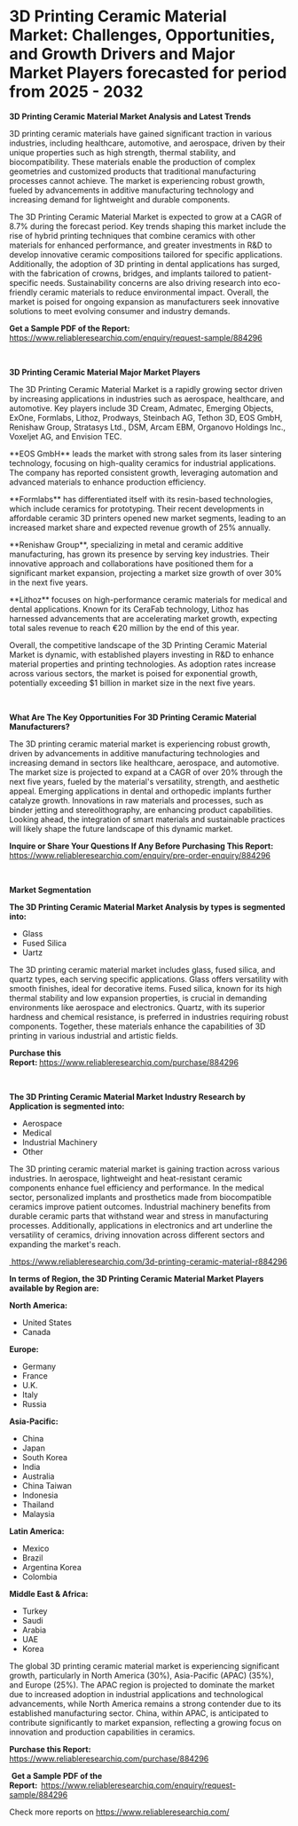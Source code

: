 <p><h1>3D Printing Ceramic Material Market: Challenges, Opportunities, and Growth Drivers and Major Market Players forecasted for period from 2025 - 2032</h1></p><p><strong>3D Printing Ceramic Material Market Analysis and Latest Trends</strong></p>
<p><p>3D printing ceramic materials have gained significant traction in various industries, including healthcare, automotive, and aerospace, driven by their unique properties such as high strength, thermal stability, and biocompatibility. These materials enable the production of complex geometries and customized products that traditional manufacturing processes cannot achieve. The market is experiencing robust growth, fueled by advancements in additive manufacturing technology and increasing demand for lightweight and durable components.</p><p>The 3D Printing Ceramic Material Market is expected to grow at a CAGR of 8.7% during the forecast period. Key trends shaping this market include the rise of hybrid printing techniques that combine ceramics with other materials for enhanced performance, and greater investments in R&D to develop innovative ceramic compositions tailored for specific applications. Additionally, the adoption of 3D printing in dental applications has surged, with the fabrication of crowns, bridges, and implants tailored to patient-specific needs. Sustainability concerns are also driving research into eco-friendly ceramic materials to reduce environmental impact. Overall, the market is poised for ongoing expansion as manufacturers seek innovative solutions to meet evolving consumer and industry demands.</p></p>
<p><strong>Get a Sample PDF of the Report:&nbsp;</strong> <a href="https://www.reliableresearchiq.com/enquiry/request-sample/884296?utm_campaign=1896&utm_medium=2&utm_source=Github&utm_content=ia&utm_term=01022025&utm_id=3d-printing-ceramic-material">https://www.reliableresearchiq.com/enquiry/request-sample/884296</a></p>
<p>&nbsp;</p>
<p><strong>3D Printing Ceramic Material Major Market Players</strong></p>
<p><p>The 3D Printing Ceramic Material Market is a rapidly growing sector driven by increasing applications in industries such as aerospace, healthcare, and automotive. Key players include 3D Cream, Admatec, Emerging Objects, ExOne, Formlabs, Lithoz, Prodways, Steinbach AG, Tethon 3D, EOS GmbH, Renishaw Group, Stratasys Ltd., DSM, Arcam EBM, Organovo Holdings Inc., Voxeljet AG, and Envision TEC.</p><p>**EOS GmbH** leads the market with strong sales from its laser sintering technology, focusing on high-quality ceramics for industrial applications. The company has reported consistent growth, leveraging automation and advanced materials to enhance production efficiency. </p><p>**Formlabs** has differentiated itself with its resin-based technologies, which include ceramics for prototyping. Their recent developments in affordable ceramic 3D printers opened new market segments, leading to an increased market share and expected revenue growth of 25% annually.</p><p>**Renishaw Group**, specializing in metal and ceramic additive manufacturing, has grown its presence by serving key industries. Their innovative approach and collaborations have positioned them for a significant market expansion, projecting a market size growth of over 30% in the next five years.</p><p>**Lithoz** focuses on high-performance ceramic materials for medical and dental applications. Known for its CeraFab technology, Lithoz has harnessed advancements that are accelerating market growth, expecting total sales revenue to reach €20 million by the end of this year.</p><p>Overall, the competitive landscape of the 3D Printing Ceramic Material Market is dynamic, with established players investing in R&D to enhance material properties and printing technologies. As adoption rates increase across various sectors, the market is poised for exponential growth, potentially exceeding $1 billion in market size in the next five years.</p></p>
<p>&nbsp;</p>
<p><strong>What Are The Key Opportunities For 3D Printing Ceramic Material Manufacturers?</strong></p>
<p><p>The 3D printing ceramic material market is experiencing robust growth, driven by advancements in additive manufacturing technologies and increasing demand in sectors like healthcare, aerospace, and automotive. The market size is projected to expand at a CAGR of over 20% through the next five years, fueled by the material's versatility, strength, and aesthetic appeal. Emerging applications in dental and orthopedic implants further catalyze growth. Innovations in raw materials and processes, such as binder jetting and stereolithography, are enhancing product capabilities. Looking ahead, the integration of smart materials and sustainable practices will likely shape the future landscape of this dynamic market.</p></p>
<p><strong>Inquire or Share Your Questions If Any Before Purchasing This Report:</strong> <a href="https://www.reliableresearchiq.com/enquiry/pre-order-enquiry/884296?utm_campaign=1896&utm_medium=2&utm_source=Github&utm_content=ia&utm_term=01022025&utm_id=3d-printing-ceramic-material">https://www.reliableresearchiq.com/enquiry/pre-order-enquiry/884296</a></p>
<p>&nbsp;</p>
<p><strong>Market Segmentation</strong></p>
<p><strong>The 3D Printing Ceramic Material Market Analysis by types is segmented into:</strong></p>
<p><ul><li>Glass</li><li>Fused Silica</li><li>Uartz</li></ul></p>
<p><p>The 3D printing ceramic material market includes glass, fused silica, and quartz types, each serving specific applications. Glass offers versatility with smooth finishes, ideal for decorative items. Fused silica, known for its high thermal stability and low expansion properties, is crucial in demanding environments like aerospace and electronics. Quartz, with its superior hardness and chemical resistance, is preferred in industries requiring robust components. Together, these materials enhance the capabilities of 3D printing in various industrial and artistic fields.</p></p>
<p><strong>Purchase this Report:&nbsp;</strong><a href="https://www.reliableresearchiq.com/purchase/884296?utm_campaign=1896&utm_medium=2&utm_source=Github&utm_content=ia&utm_term=01022025&utm_id=3d-printing-ceramic-material">https://www.reliableresearchiq.com/purchase/884296</a></p>
<p>&nbsp;</p>
<p><strong>The 3D Printing Ceramic Material Market Industry Research by Application is segmented into:</strong></p>
<p><ul><li>Aerospace</li><li>Medical</li><li>Industrial Machinery</li><li>Other</li></ul></p>
<p><p>The 3D printing ceramic material market is gaining traction across various industries. In aerospace, lightweight and heat-resistant ceramic components enhance fuel efficiency and performance. In the medical sector, personalized implants and prosthetics made from biocompatible ceramics improve patient outcomes. Industrial machinery benefits from durable ceramic parts that withstand wear and stress in manufacturing processes. Additionally, applications in electronics and art underline the versatility of ceramics, driving innovation across different sectors and expanding the market's reach.</p></p>
<p><a href="https://www.reliableresearchiq.com/3d-printing-ceramic-material-r884296?utm_campaign=1896&utm_medium=2&utm_source=Github&utm_content=ia&utm_term=01022025&utm_id=3d-printing-ceramic-material">&nbsp;https://www.reliableresearchiq.com/3d-printing-ceramic-material-r884296</a></p>
<p><strong>In terms of Region, the 3D Printing Ceramic Material Market Players available by Region are:</strong></p>
<p>
    <p> <strong> North America: </strong>
        <ul>
            <li>United States</li>
            <li>Canada</li>
        </ul>
        </p> 
    <p> <strong> Europe: </strong>
        <ul>
            <li>Germany</li>
            <li>France</li>
            <li>U.K.</li>
            <li>Italy</li>
            <li>Russia</li>
        </ul>
        </p> 
    <p> <strong> Asia-Pacific: </strong>
        <ul>
            <li>China</li>
            <li>Japan</li>
            <li>South Korea</li>
            <li>India</li>
            <li>Australia</li>
            <li>China Taiwan</li>
            <li>Indonesia</li>
            <li>Thailand</li>
            <li>Malaysia</li>
        </ul>
        </p> 
    <p> <strong> Latin America: </strong>
        <ul>
            <li>Mexico</li>
            <li>Brazil</li>
            <li>Argentina Korea</li>
            <li>Colombia</li>
        </ul>
        </p> 
    <p> <strong> Middle East & Africa: </strong>
        <ul>
            <li>Turkey</li>
            <li>Saudi</li>
            <li>Arabia</li>
            <li>UAE</li>
            <li>Korea</li>
        </ul>
    </p>
    </p>
<p><p>The global 3D printing ceramic material market is experiencing significant growth, particularly in North America (30%), Asia-Pacific (APAC) (35%), and Europe (25%). The APAC region is projected to dominate the market due to increased adoption in industrial applications and technological advancements, while North America remains a strong contender due to its established manufacturing sector. China, within APAC, is anticipated to contribute significantly to market expansion, reflecting a growing focus on innovation and production capabilities in ceramics.</p></p>
<p><strong>Purchase this Report: </strong><a href="https://www.reliableresearchiq.com/purchase/884296?utm_campaign=1896&utm_medium=2&utm_source=Github&utm_content=ia&utm_term=01022025&utm_id=3d-printing-ceramic-material">https://www.reliableresearchiq.com/purchase/884296</a></p>
<p>&nbsp;<strong>Get a Sample PDF of the Report:&nbsp;&nbsp;</strong><a href="https://www.reliableresearchiq.com/enquiry/request-sample/884296?utm_campaign=1896&utm_medium=2&utm_source=Github&utm_content=ia&utm_term=01022025&utm_id=3d-printing-ceramic-material">https://www.reliableresearchiq.com/enquiry/request-sample/884296</a></p>
<p><strong></strong></p>
<p>Check more reports on <a href="https://www.reliableresearchiq.com/?utm_campaign=1896&utm_medium=2&utm_source=Github&utm_content=ia&utm_term=01022025&utm_id=3d-printing-ceramic-material">https://www.reliableresearchiq.com/</a></p>